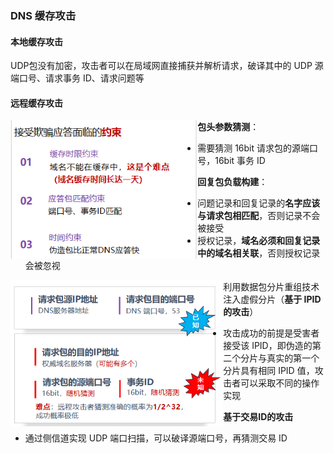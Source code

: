 ### DNS 缓存攻击

#### 本地缓存攻击

UDP包没有加密，攻击者可以在局域网直接捕获并解析请求，破译其中的 UDP 源端口号、请求事务 ID、请求问题等

#### 远程缓存攻击

<img src="assets/image-20240615175727031.png" alt="image-20240615175727031" style="zoom:80%;" align="left"/>

**包头参数猜测**：

- 需要猜测 16bit 请求包的源端口号，16bit 事务 ID

**回复包负载构建**：

- 问题记录和回复记录的**名字应该与请求包相匹配**，否则记录不会被接受
- 授权记录，**域名必须和回复记录中的域名相关联**，否则授权记录会被忽视

<img src="assets/image-20240615175814849.png" alt="image-20240615175814849" style="zoom:70%;" align="left"/>

利用数据包分片重组技术注入虚假分片（**基于 IPID 的攻击**）

- 攻击成功的前提是受害者接受该 IPID，即伪造的第二个分片与真实的第一个分片具有相同 IPID 值，攻击者可以采取不同的操作实现

**基于交易ID的攻击**

- 通过侧信道实现 UDP 端口扫描，可以破译源端口号，再猜测交易 ID

